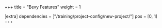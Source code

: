 +++
title = "Bevy Features"
weight = 1

[extra]
dependencies = ["/training/project-config/new-project/"]
pos = [0, 1]
+++